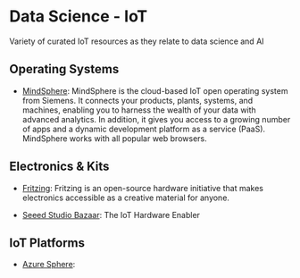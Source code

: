 # Data Science - IoT
Variety of curated IoT resources as they relate to data science and AI

## Operating Systems
- [MindSphere](https://siemens.mindsphere.io/en): MindSphere is the cloud-based IoT open operating system from Siemens. It connects your products, plants, systems, and machines, enabling you to harness the wealth of your data with advanced analytics. In addition, it gives you access to a growing number of apps and a dynamic development platform as a service (PaaS). MindSphere works with all popular web browsers.

## Electronics & Kits
- [Fritzing](http://fritzing.org): Fritzing is an open-source hardware initiative that makes electronics accessible as a creative material for anyone.

- [Seeed Studio Bazaar](https://www.seeedstudio.com/): The IoT Hardware Enabler

## IoT Platforms
- [Azure Sphere](https://azure.microsoft.com/en-us/services/azure-sphere/): 

